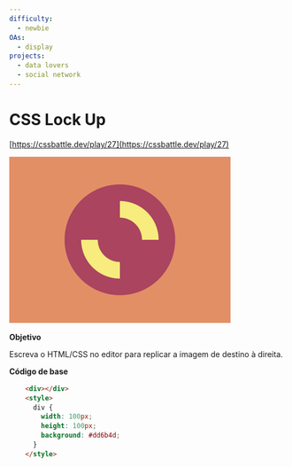 ```yaml
---
difficulty:
  - newbie
OAs:
  - display
projects:
  - data lovers
  - social network
---
```


# CSS Lock Up

[https://cssbattle.dev/play/27](https://cssbattle.dev/play/27)

![CSS Lock Up](css-lock-up.png)

__Objetivo__

Escreva o HTML/CSS no editor para replicar a imagem de destino à direita.

__Código de base__

```html
    <div></div>
    <style>
      div {
        width: 100px;
        height: 100px;
        background: #dd6b4d;
      }
    </style>
```

